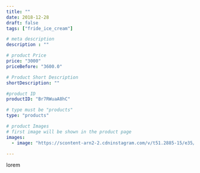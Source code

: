 ```yaml
---
title: ""
date: 2018-12-28
draft: false
tags: ["fride_ice_cream"]

# meta description
description : ""

# product Price
price: "3000"
priceBefore: "3600.0"

# Product Short Description
shortDescription: ""

#product ID
productID: "Br7RWuaA8hC"

# type must be "products"
type: "products"

# product Images
# first image will be shown in the product page
images:
  - image: "https://scontent-arn2-2.cdninstagram.com/v/t51.2885-15/e35/49403801_657199191384581_4903398740507796622_n.jpg?se=7&tp=1&_nc_ht=scontent-arn2-2.cdninstagram.com&_nc_cat=105&_nc_ohc=6UvLwh7VYewAX-2SQpo&ccb=7-4&oh=3dbb2de6fd10e8bdf63e9980b6dd9311&oe=6081591B&ig_cache_key=MTk0NDIyMzk5MjU4ODI1NzM0Ng%3D%3D.2-ccb7-4"

---
```

lorem
